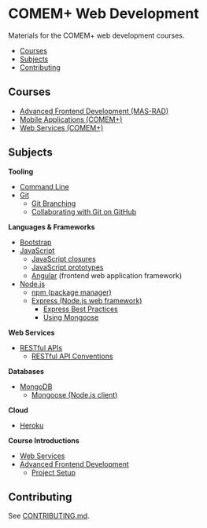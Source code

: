 # COMEM+ Web Development

Materials for the COMEM+ web development courses.

<!-- START doctoc generated TOC please keep comment here to allow auto update -->
<!-- DON'T EDIT THIS SECTION, INSTEAD RE-RUN doctoc TO UPDATE -->


- [Courses](#courses)
- [Subjects](#subjects)
- [Contributing](#contributing)

<!-- END doctoc generated TOC please keep comment here to allow auto update -->



## Courses

* [Advanced Frontend Development (MAS-RAD)](https://github.com/MediaComem/comem-masrad-dfa)
* [Mobile Applications (COMEM+)](https://github.com/MediaComem/comem-appmob)
* [Web Services (COMEM+)](https://github.com/MediaComem/comem-webserv)



## Subjects

**Tooling**

* [Command Line](subjects/cli/)
* [Git](subjects/git/)
  * [Git Branching](subjects/git-branching/)
  * [Collaborating with Git on GitHub](subjects/git-collaborating/)

**Languages & Frameworks**

* [Bootstrap](subjects/bootstrap)
* [JavaScript](subjects/js/)
  * [JavaScript closures](subjects/js-closures/)
  * [JavaScript prototypes](subjects/js-prototypes/)
  * [Angular](subjects/angular/) (frontend web application framework)
* [Node.js](subjects/node/)
  * [npm (package manager)](subjects/npm/)
  * [Express (Node.js web framework)](subjects/express/)
    * [Express Best Practices](subjects/express-best-practices/)
    * [Using Mongoose](subjects/express-mongoose/)

**Web Services**

* [RESTful APIs](subjects/rest/)
  * [RESTful API Conventions](subjects/rest-conventions/)

**Databases**

* [MongoDB](subjects/mongodb/)
  * [Mongoose (Node.js client)](subjects/mongoose/)

**Cloud**

* [Heroku](subjects/heroku/)

**Course Introductions**

* [Web Services](subjects/webserv-course/)
* [Advanced Frontend Development](subjects/masrad-dfa)
  * [Project Setup](subjects/project-setup)



## Contributing

See [CONTRIBUTING.md][contributing].



[contributing]: CONTRIBUTING.md
